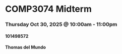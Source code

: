 # COMP3074 Midterm
### Thursday Oct 30, 2025 @ 10:00am - 11:00pm

#### 101498572
#### Thomas del Mundo
